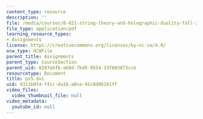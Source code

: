 ```yaml
---
content_type: resource
description: ''
file: /media/courses/8-821-string-theory-and-holographic-duality-fall-2014/9311b0f4f41cda1ba0ce91c8d962b1ff_MIT8_821F14_pset5.pdf
file_type: application/pdf
learning_resource_types:
- Assignments
license: https://creativecommons.org/licenses/by-nc-sa/4.0/
ocw_type: OCWFile
parent_title: Assignments
parent_type: CourseSection
parent_uid: 0287ebf6-a68d-7bd9-9554-33f603873ccb
resourcetype: Document
title: ps5.dvi
uid: 9311b0f4-f41c-da1b-a0ce-91c8d962b1ff
video_files:
  video_thumbnail_file: null
video_metadata:
  youtube_id: null
---
```

